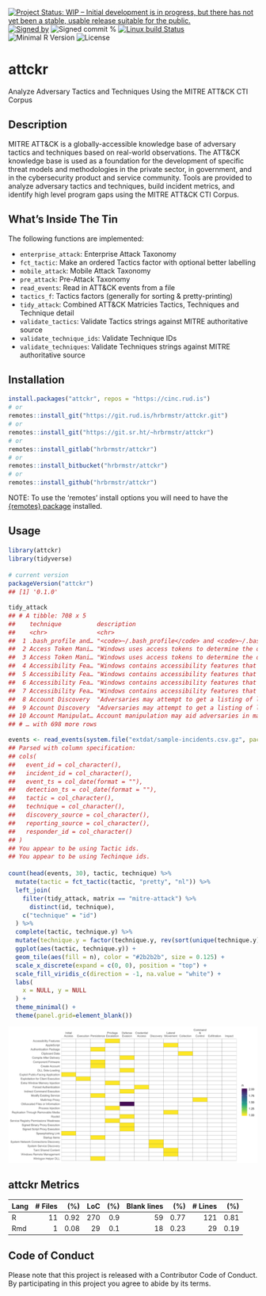 
[![Project Status: WIP – Initial development is in progress, but there
has not yet been a stable, usable release suitable for the
public.](https://www.repostatus.org/badges/latest/wip.svg)](https://www.repostatus.org/#wip)
[![Signed
by](https://img.shields.io/badge/Keybase-Verified-brightgreen.svg)](https://keybase.io/hrbrmstr)
![Signed commit
%](https://img.shields.io/badge/Signed_Commits-100%25-lightgrey.svg)
[![Linux build
Status](https://travis-ci.org/hrbrmstr/attckr.svg?branch=master)](https://travis-ci.org/hrbrmstr/attckr)  
![Minimal R
Version](https://img.shields.io/badge/R%3E%3D-3.2.0-blue.svg)
![License](https://img.shields.io/badge/License-Apache-blue.svg)

# attckr

Analyze Adversary Tactics and Techniques Using the MITRE ATT\&CK CTI
Corpus

## Description

MITRE ATT\&CK is a globally-accessible knowledge base of adversary
tactics and techniques based on real-world observations. The ATT\&CK
knowledge base is used as a foundation for the development of specific
threat models and methodologies in the private sector, in government,
and in the cybersecurity product and service community. Tools are
provided to analyze adversary tactics and techniques, build incident
metrics, and identify high level program gaps using the MITRE ATT\&CK
CTI Corpus.

## What’s Inside The Tin

The following functions are implemented:

  - `enterprise_attack`: Enterprise Attack Taxonomy
  - `fct_tactic`: Make an ordered Tactics factor with optional better
    labelling
  - `mobile_attack`: Mobile Attack Taxonomy
  - `pre_attack`: Pre-Attack Taxonomy
  - `read_events`: Read in ATT\&CK events from a file
  - `tactics_f`: Tactics factors (generally for sorting &
    pretty-printing)
  - `tidy_attack`: Combined ATT\&CK Matricies Tactics, Techniques and
    Technique detail
  - `validate_tactics`: Validate Tactics strings against MITRE
    authoritative source
  - `validate_technique_ids`: Validate Technique IDs
  - `validate_techniques`: Validate Techniques strings against MITRE
    authoritative source

## Installation

``` r
install.packages("attckr", repos = "https://cinc.rud.is")
# or
remotes::install_git("https://git.rud.is/hrbrmstr/attckr.git")
# or
remotes::install_git("https://git.sr.ht/~hrbrmstr/attckr")
# or
remotes::install_gitlab("hrbrmstr/attckr")
# or
remotes::install_bitbucket("hrbrmstr/attckr")
# or
remotes::install_github("hrbrmstr/attckr")
```

NOTE: To use the ‘remotes’ install options you will need to have the
[{remotes} package](https://github.com/r-lib/remotes) installed.

## Usage

``` r
library(attckr)
library(tidyverse)

# current version
packageVersion("attckr")
## [1] '0.1.0'
```

``` r
tidy_attack
## # A tibble: 708 x 5
##    technique          description                                                        id      tactic        matrix   
##    <chr>              <chr>                                                              <chr>   <chr>         <chr>    
##  1 .bash_profile and… "<code>~/.bash_profile</code> and <code>~/.bashrc</code> are exec… T1156   persistence   mitre-at…
##  2 Access Token Mani… "Windows uses access tokens to determine the ownership of a runni… T1134   defense-evas… mitre-at…
##  3 Access Token Mani… "Windows uses access tokens to determine the ownership of a runni… T1134   privilege-es… mitre-at…
##  4 Accessibility Fea… "Windows contains accessibility features that may be launched wit… T1015   persistence   mitre-at…
##  5 Accessibility Fea… "Windows contains accessibility features that may be launched wit… T1015   privilege-es… mitre-at…
##  6 Accessibility Fea… "Windows contains accessibility features that may be launched wit… CAPEC-… persistence   mitre-at…
##  7 Accessibility Fea… "Windows contains accessibility features that may be launched wit… CAPEC-… privilege-es… mitre-at…
##  8 Account Discovery  "Adversaries may attempt to get a listing of local system or doma… T1087   discovery     mitre-at…
##  9 Account Discovery  "Adversaries may attempt to get a listing of local system or doma… CAPEC-… discovery     mitre-at…
## 10 Account Manipulat… Account manipulation may aid adversaries in maintaining access to… T1098   credential-a… mitre-at…
## # … with 698 more rows
```

``` r
events <- read_events(system.file("extdat/sample-incidents.csv.gz", package = "attckr"))
## Parsed with column specification:
## cols(
##   event_id = col_character(),
##   incident_id = col_character(),
##   event_ts = col_date(format = ""),
##   detection_ts = col_date(format = ""),
##   tactic = col_character(),
##   technique = col_character(),
##   discovery_source = col_character(),
##   reporting_source = col_character(),
##   responder_id = col_character()
## )
## You appear to be using Tactic ids.
## You appear to be using Techinque ids.

count(head(events, 30), tactic, technique) %>%
  mutate(tactic = fct_tactic(tactic, "pretty", "nl")) %>%
  left_join(
    filter(tidy_attack, matrix == "mitre-attack") %>%
      distinct(id, technique),
    c("technique" = "id")
  ) %>%
  complete(tactic, technique.y) %>%
  mutate(technique.y = factor(technique.y, rev(sort(unique(technique.y))))) %>%
  ggplot(aes(tactic, technique.y)) +
  geom_tile(aes(fill = n), color = "#2b2b2b", size = 0.125) +
  scale_x_discrete(expand = c(0, 0), position = "top") +
  scale_fill_viridis_c(direction = -1, na.value = "white") +
  labs(
    x = NULL, y = NULL
  ) +
  theme_minimal() +
  theme(panel.grid=element_blank())
```

<img src="man/figures/README-events-1.png" width="1056" />

## attckr Metrics

| Lang | \# Files |  (%) | LoC | (%) | Blank lines |  (%) | \# Lines |  (%) |
| :--- | -------: | ---: | --: | --: | ----------: | ---: | -------: | ---: |
| R    |       11 | 0.92 | 270 | 0.9 |          59 | 0.77 |      121 | 0.81 |
| Rmd  |        1 | 0.08 |  29 | 0.1 |          18 | 0.23 |       29 | 0.19 |

## Code of Conduct

Please note that this project is released with a Contributor Code of
Conduct. By participating in this project you agree to abide by its
terms.
